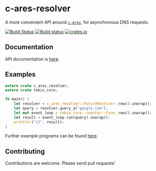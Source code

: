 # c-ares-resolver #

A more convenient API around [`c-ares`](https://github.com/dimbleby/rust-c-ares/), for asynchronous DNS requests.

[![Build Status](https://travis-ci.org/dimbleby/c-ares-resolver.svg?branch=master)](https://travis-ci.org/dimbleby/c-ares-resolver)
[![Build status](https://ci.appveyor.com/api/projects/status/m9o3f4u6wuofq8k9/branch/master?svg=true)](https://ci.appveyor.com/project/dimbleby/c-ares-resolver/branch/master)
[![crates.io](http://meritbadge.herokuapp.com/c-ares-resolver)](https://crates.io/crates/c-ares-resolver)

## Documentation ##

API documentation is [here](http://dimbleby.github.io/c-ares-resolver).

## Examples ##

```rust
extern crate c_ares_resolver;
extern crate tokio_core;

fn main() {
    let resolver = c_ares_resolver::FutureResolver::new().unwrap();
    let query = resolver.query_a("google.com");
    let mut event_loop = tokio_core::reactor::Core::new().unwrap();
    let result = event_loop.run(query).unwrap();
    println!("{}", result);
}
```

Further example programs can be found [here](https://github.com/dimbleby/c-ares-resolver/tree/master/examples).

## Contributing ##

Contributions are welcome.  Please send pull requests!
